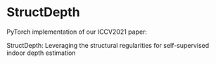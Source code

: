 # StructDepth
PyTorch implementation of our ICCV2021 paper: 

StructDepth: Leveraging the structural regularities for self-supervised indoor depth estimation
